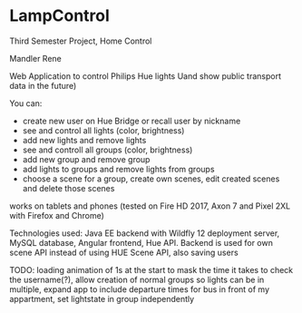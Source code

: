 # LampControl
Third Semester Project, Home Control

Mandler Rene

Web Application to control Philips Hue lights Uand show public transport data in the future)

You can:

- create new user on Hue Bridge or recall user by nickname
- see and control all lights (color, brightness)
- add new lights and remove lights
- see and controll all groups (color, brightness)
- add new group and remove group
- add lights to groups and remove lights from groups
- choose a scene for a group, create own scenes, edit created scenes and delete those scenes

works on tablets and phones (tested on Fire HD 2017, Axon 7 and Pixel 2XL with Firefox and Chrome)

Technologies used: Java EE backend with Wildfly 12 deployment server, MySQL database, Angular frontend, Hue API.
Backend is used for own scene API instead of using HUE Scene API, also saving users

TODO: loading animation of 1s at the start to mask the time it takes to check the username(?), allow creation of normal groups so lights can be in multiple, expand app to include departure times for bus in front of my appartment, set lightstate in group independently

